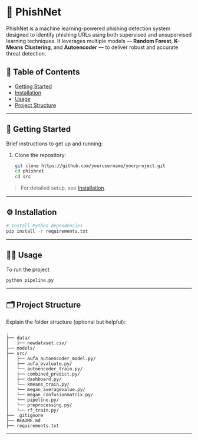# 📘 PhishNet

PhishNet is a machine learning-powered phishing detection system designed to identify phishing URLs using both supervised and unsupervised learning techniques. It leverages multiple models — **Random Forest**, **K-Means Clustering**, and **Autoencoder** — to deliver robust and accurate threat detection.

## 📂 Table of Contents

* [Getting Started](#getting-started)
* [Installation](#installation)
* [Usage](#usage)
* [Project Structure](#project-structure)

---

## 🚀 Getting Started

Brief instructions to get up and running:

1. Clone the repository:

   ```bash
   git clone https://github.com/yourusername/yourproject.git
   cd phishnet
   cd src
   ```

> For detailed setup, see [Installation](#installation).

---

## ⚙️ Installation

```bash
# Install Python dependencies
pip install -r requirements.txt
```

---

## 🧑‍💻 Usage

To run the project
```bash
python pipeline.py
```

---

## 🗂 Project Structure

Explain the folder structure (optional but helpful):

```
.
├── data/
│   ├── newdataset.csv/
├── models/
├── src/
│   ├── aufa_autoencoder_model.py/
│   ├── aufa_evaluate.py/
│   └── autoencoder_train.py/
│   ├── combined_predict.py/
│   ├── dashboard.py/
│   └── kmeans_train.py/
│   └── megan_averagevalue.py/
│   └── megan_confusionmatrix.py/
│   └── pipeline.py/
│   └── preprocessing.py/
│   └── rf_train.py/
├── .gitignore
├── README.md
├── requirements.txt
```

---

